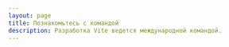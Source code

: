 ```yaml
---
layout: page
title: Познакомьтесь с командой
description: Разработка Vite ведется международной командой.
---
```


<script setup>
import {
  VPTeamPage,
  VPTeamPageTitle,
  VPTeamPageSection,
  VPTeamMembers
} from 'vitepress/theme'
import { core, emeriti } from './_data/team'
</script>

<VPTeamPage>
  <VPTeamPageTitle>
    <template #title>Познакомьтесь с командой</template>
    <template #lead>
      Разработка Vite ведется международной командой, некоторые члены которой
      выбрали быть представленными ниже.
    </template>
  </VPTeamPageTitle>
  <VPTeamMembers :members="core" />
  <VPTeamPageSection>
    <template #title>Почетные члены команды</template>
    <template #lead>
      Здесь мы чтим некоторых уже неактивных членов команды, которые внесли ценный
      вклад в прошлом.
    </template>
    <template #members>
      <VPTeamMembers size="small" :members="emeriti" />
    </template>
  </VPTeamPageSection>
</VPTeamPage>
